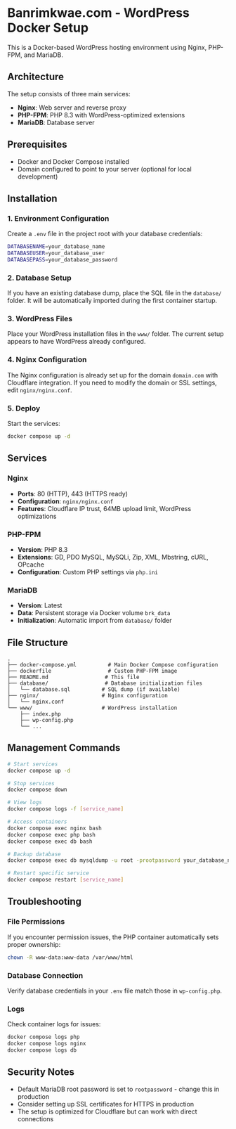 # Banrimkwae.com - WordPress Docker Setup

This is a Docker-based WordPress hosting environment using Nginx, PHP-FPM, and MariaDB.

## Architecture

The setup consists of three main services:
- **Nginx**: Web server and reverse proxy
- **PHP-FPM**: PHP 8.3 with WordPress-optimized extensions
- **MariaDB**: Database server

## Prerequisites

- Docker and Docker Compose installed
- Domain configured to point to your server (optional for local development)

## Installation

### 1. Environment Configuration

Create a `.env` file in the project root with your database credentials:

```bash
DATABASENAME=your_database_name
DATABASEUSER=your_database_user
DATABASEPASS=your_database_password
```

### 2. Database Setup

If you have an existing database dump, place the SQL file in the `database/` folder. It will be automatically imported during the first container startup.

### 3. WordPress Files

Place your WordPress installation files in the `www/` folder. The current setup appears to have WordPress already configured.

### 4. Nginx Configuration

The Nginx configuration is already set up for the domain `domain.com` with Cloudflare integration. If you need to modify the domain or SSL settings, edit `nginx/nginx.conf`.

### 5. Deploy

Start the services:

```bash
docker compose up -d
```

## Services

### Nginx
- **Ports**: 80 (HTTP), 443 (HTTPS ready)
- **Configuration**: `nginx/nginx.conf`
- **Features**: Cloudflare IP trust, 64MB upload limit, WordPress optimizations

### PHP-FPM
- **Version**: PHP 8.3
- **Extensions**: GD, PDO MySQL, MySQLi, Zip, XML, Mbstring, cURL, OPcache
- **Configuration**: Custom PHP settings via `php.ini`

### MariaDB
- **Version**: Latest
- **Data**: Persistent storage via Docker volume `brk_data`
- **Initialization**: Automatic import from `database/` folder

## File Structure

```
.
├── docker-compose.yml          # Main Docker Compose configuration
├── dockerfile                  # Custom PHP-FPM image
├── README.md                  # This file
├── database/                  # Database initialization files
│   └── database.sql          # SQL dump (if available)
├── nginx/                    # Nginx configuration
│   └── nginx.conf
└── www/                      # WordPress installation
    ├── index.php
    ├── wp-config.php
    └── ...
```

## Management Commands

```bash
# Start services
docker compose up -d

# Stop services
docker compose down

# View logs
docker compose logs -f [service_name]

# Access containers
docker compose exec nginx bash
docker compose exec php bash
docker compose exec db bash

# Backup database
docker compose exec db mysqldump -u root -prootpassword your_database_name > backup.sql

# Restart specific service
docker compose restart [service_name]
```

## Troubleshooting

### File Permissions
If you encounter permission issues, the PHP container automatically sets proper ownership:
```bash
chown -R www-data:www-data /var/www/html
```

### Database Connection
Verify database credentials in your `.env` file match those in `wp-config.php`.

### Logs
Check container logs for issues:
```bash
docker compose logs php
docker compose logs nginx
docker compose logs db
```

## Security Notes

- Default MariaDB root password is set to `rootpassword` - change this in production
- Consider setting up SSL certificates for HTTPS in production
- The setup is optimized for Cloudflare but can work with direct connections
